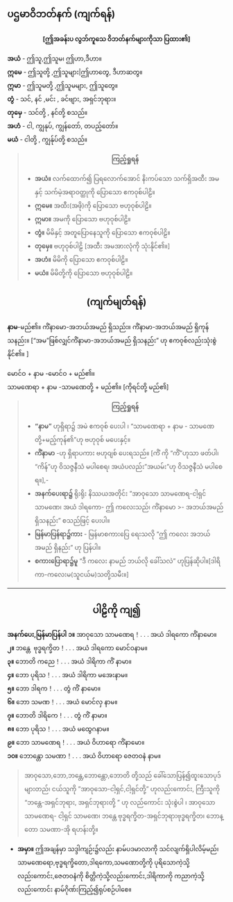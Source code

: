 
## ပဌမာဝိဘတ်နက် (ကျက်ရန်)
**<center>[ဤအခန်းပ လွဘ်ကူသေ ဝိဘတ်နက်များကိုသာ ပြထား၏]</center>**

 **အယံ** - ဤသူ,ဤသူမ၊ ဤဟာ,ဒီဟာ။<br>**ဣ‌မေ** - ဤသူတို့ ,ဤသူများ|ဤဟာတွေ, ဒီဟာဆတွ။<br>**ဣမာ** - ဤသူမတို့ ,ဤသူမများ, ဤသူတွေ။<br>**တွံ** - သင်, နင် ,မင်း , ခင်ဗျား, အရှင်ဘုရား။<br>**တုမှေ** - သင်တို့ , နင်တို့ စသည်။<br>**အဟံ** - ငါ, ကျွနုပ်, ကျွန်တော်, တပည့်တော်။<br>**မယံ** - ငါတို့ , ကျွန်ုပ်တို့ စသည်။


>**<center>ကြည့်ရှုရန်</center>**
>- **အယံ။** လက်ထောက်၍ ပြရလောက်အောင် နိးကပ်သော သက်ရှိအထီး အမနှင့် သက်မဲ့အရာဝတ္ထုကို ပြောသော ဧကဝုစ်ပါဠိ။
>- **ဣမေ။** အထီး(အဖို)ကို ပြောသော ဗဟုဝုစ်ပါဠိ။
>- **ဣမာ။** အမကို ပြောသော ဗဟုဝုစ်ပါဠိ။
>- **တွံ။** မိမိနှင့် အတူပြောနေသူကို ပြောသော ဧကဝုစ်ပါဠိ။
>- **တုမှေ။** ဗဟုဝုစ်ပါဠိ [အထီး အမအားလုံကို သုံးနိုင်၏။]
>- **အဟံ။** မိမိကို ပြောသော ဧကဝုစ်ပါဠိ။
>- **မယံ။** မိမိတို့ကို ပြောသော ဗဟုဝုစ်ပါဠိ။

## <center>(ကျက်မျတ်ရန်)</center>
**နာမ**-မည်၏။ ကိံနာမော-အဘယ်အမည် ရှိသည်း။ ကိံနာမာ-အဘယ်အမည် ရှိကုန်သနည်း။ [“အမ”ဖြစ်လျှင်ကိံနာမာ-အဘယ်အမည်  ရှိသနည်း”  ဟု  ဧကဝုစ်လည်းသုံးစွဲနိုင်၏။ ]

မောင်ဝ + နာမ -မောင်ဝ + မည်၏။<br>သာမဏေရာ + နာမ -သာမဏေတို့ + မည်၏။ [ကိုရင်တို့ မည်၏]


>**<center>ကြည့်ရှုရန်</center>**
>
>- **“နာမ”** ဟုရှိရာ၌ အမဲ ဧကဝုစ် ပေးပါ ၊ “သာမဏေရာ + နာမ - သာမဏေတို့+မည့်ကုန်၏”ဟု ဗဟုဝုစ် မပေးနှင့်။
>- **ကိံနာမာ** -ဟု ရှိရာပကား ဗဟုဝျစ် ပေးရသည်။ [ကိံ ကို “ကိံ”ဟုသာ ဖတ်ပါ၊ “ကိန်”ဟု ဝိသဇ္ဇနီသံ မပါစေရ၊ အယံပလည်း”အယမ်း”ဟု ဝိသဇ္ဇနီသံ မပါစေရ။],- 
>- **အနက်ပေးရာ၌**  ရိုးရိုး နိဿယအတိုင်း ”အာဝုသော သာမဏေရ-ငါ့ရှင် သာမဏေ၊ အယံ ဒါရကော- ဤ ကလေးသည်၊ ကိံနာမော >- အဘယ်အမည် ရှိသနည်း” စသည်ဖြင့် ပေးပါ။
>- **မြန်မာပြန်ရာ၌ကား** - မြန်မာစကားပြေ ရေးသလို “ဤ  ကလေး အဘယ်အမည် ရှိနည်း” ဟု ပြန်ပါ။
>- **စကားပြောရာ၌မူ** “ဒီ ကလေး နာမည် ဘယ်လို ခေါ်သလဲ” ဟုပြန်ဆိုပါ။[ဒါရိကာ-ကလေးမ(သူငယ်မ)သတို့သမီး။]

---

## <center>ပါဠိကို ကျ၍</center>
**အနက်ပေး,မြန်မာပြန်ပါ**
**၁။** အာဝုသော သာမဏေရ！. . . အယံ ဒါရ‌ကော ကိံနာမော။<br>**၂။** ဘန္တေ ‌ ဗုဒ္ဓရက္ခိတ！. . . အယံ ဒါရကော မောင်ဝနာမ။<br>**၃။** ဘောတိ ကညေ！. . . အယံ ဒါရိကာ ကိံ နာမာ။<br>**၄။** ဘော ပုရိသ！. . . အယံ ဒါရိကာ မအေးနာမ။<br>**၅။** ဘော ဒါရက！. . . တွံ ကိံ နာမော။<br>**၆။** ဘော သမဏ！. . . အယံ မောင်လှ နာမ။<br>**၇။** ဘောတိ ဒါရိကေ！. . . တွံ ကိံ နာမာ။<br>**၈။** ဘော ပုရိသ！. . . အယံ မထွေဂနာမ။<br>**၉။** ဘော သာမဏေရ！. . . အယံ ဝိဟာရော ကိံနာမော။<br>**၁၀။** ဘောန္တော သမဏာ！. . . အယံ ဝိဟာရော ဇေတဝနံ နာမ။

>အာဝုသော,ဘော,ဘန္တေ,ဘောန္တော,ဘောတိ တို့သည် ခေါ်သောပြန်၍ထူးသောပုဒ်များတည်၊ ငယ်သူကို ”အာဝုသော-ငါ့ရှင်,ငါ့ရှင်တို့” ဟုလည်းကောင်း, ကြီးသူကို “ဘန္တေ-အရှင်ဘုရား, အရှင်ဘုရားတို့ ” ဟု လည်ကောင်း သုံးစွဲပါ ၊ အာဝုသော သာမဏေရ- ငါ့ရှင် သာမဏေ၊ ဘန္တေ  ဗုဒ္ဓရက္ခိတ-အရှင်ဘုရားဗုဒ္ဓရက္ခိတ၊ ဘောန္တော သမဏာ-အို ရဟန်းတို့။
- **အမှာ။** ဤအချန်မှာ သဒ္ဒါကျဉ်း၌လည်း နာမ်ပဒမာလာကို သင်လျက်ရှိပါလိမ့်မည်၊ သာမဏေရော,ဗုဒ္ဓရက္ခိတော,ဒါရကော,သမဏောတို့ကို ပုရိသောကဲ့သို့လည်းကောင်း,ဇေတဝနံကို စိတ္တိကဲ့သို့လည်းကောင်း,ဒါရိကာကို ကညာကဲ့သို့လည်းကောင်း နာမ်ဂိုဏ်းကြည့်၍ရုပ်စဉ်ပါစေ။